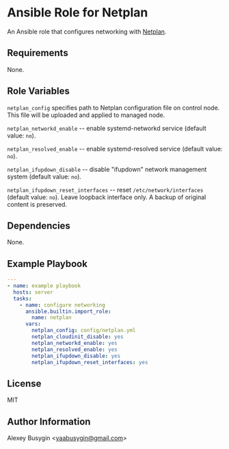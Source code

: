 Ansible Role for Netplan
========================

An Ansible role that configures networking with [Netplan][Home].

[Home]: https://netplan.io/

Requirements
------------

None.

Role Variables
--------------

`netplan_config` specifies path to Netplan configuration file on control node.
This file will be uploaded and applied to managed node.

`netplan_networkd_enable` -- enable systemd-networkd service
(default value: `no`).

`netplan_resolved_enable` -- enable systemd-resolved service
(default value: `no`).

`netplan_ifupdown_disable` -- disable "ifupdown" network management system
(default value: `no`).

`netplan_ifupdown_reset_interfaces` -- reset `/etc/network/interfaces`
(default value: `no`). Leave loopback interface only. A backup of original
content is preserved.

Dependencies
------------

None.

Example Playbook
----------------

```yaml
---
- name: example playbook
  hosts: server
  tasks:
    - name: configure networking
      ansible.builtin.import_role:
        name: netplan
      vars:
        netplan_config: config/netplan.yml
        netplan_cloudinit_disable: yes
        netplan_networkd_enable: yes
        netplan_resolved_enable: yes
        netplan_ifupdown_disable: yes
        netplan_ifupdown_reset_interfaces: yes
```

License
-------

MIT

Author Information
------------------

Alexey Busygin \<yaabusygin@gmail.com\>
